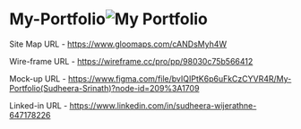 # My-Portfolio![My Portfolio](https://user-images.githubusercontent.com/104410190/188867774-9d803383-562f-45e8-b540-7a8d23c9f619.png)


Site Map URL    - https://www.gloomaps.com/cANDsMyh4W

Wire-frame URL  - https://wireframe.cc/pro/pp/98030c75b566412

Mock-up URL     - https://www.figma.com/file/bvIQIPtK6p6uFkCzCYVR4R/My-Portfolio(Sudheera-Srinath)?node-id=209%3A1709

Linked-in URL   - https://www.linkedin.com/in/sudheera-wijerathne-647178226
